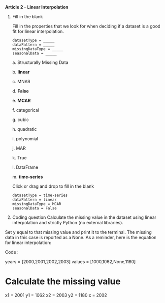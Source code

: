 **Article 2 – Linear Interpolation**

1.  Fill in the blank

    Fill in the properties that we look for when deciding if a dataset is a good fit for linear interpolation.

        datasetType = _____
        dataPattern = _____
        missingDataType = _____
        seasonalData = _____

    a.  Structurally Missing Data
    
    b.  **linear**
    
    c.  MNAR
    
    d.  **False**
    
    e.  **MCAR**
    
    f.  categorical
    
    g.  cubic
    
    h.  quadratic
    
    i.  polynomial
    
    j.  MAR
    
    k.  True
    
    l.  DataFrame
    
    m.  **time-series**
  
    Click or drag and drop to fill in the blank

        datasetType = time-series
        dataPattern = linear
        missingDataType = MCAR
        seasonalData = False

2. Coding question
Calculate the missing value in the dataset using linear interpolation and strictly Python (no external libraries).

Set y equal to that missing value and print it to the terminal. The missing data in this case is reported as a None.
As a reminder, here is the equation for linear interpolation:



Code :

years = [2000,2001,2002,2003]
values = [1000,1062,None,1180]

# Calculate the missing value
x1 = 2001
y1 = 1062
x2 = 2003
y2 = 1180
x = 2002
